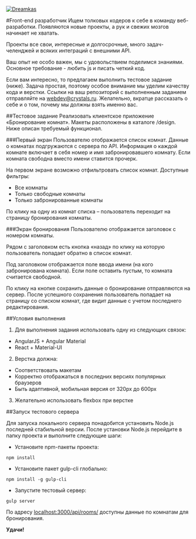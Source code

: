 [![Dreamkas](http://static.dreamkas.ru/git_logo.png)](https://dreamkas.ru)

#Front-end разработчик
Ищем толковых кодеров к себе в команду веб-разработки. Появляются новые проекты, а рук и свежих мозгов начинает не хватать.

Проекты все свои, интересные и долгосрочные, много задач-челенджей и всяких интеграций с внешними API.

Ваш опыт не особо важен, мы с удовольствием поделимся знаниями. Основное требование - любить js и писать четкий код.

Если вам интересно, то предлагаем выполнить тестовое задание (ниже). Задача простая, поэтому особое внимание мы уделим качеству кода и верстки. Ссылки на ваш репозиторий с выполненным заданием отправляйте на [webdev@crystals.ru](mailto:webdev@crystals.ru). Желательно, вкратце рассказать о себе и о том, почему мы должны взять именно вас.

##Тестовое задание
Реализовать клиентское приложение «Бронирование комнат». Макеты расположены в каталоге /design. Ниже описан требуемый функционал.

###Первый экран
Пользователю отображается список комнат. Данные о комнатах подгружаются с сервера по API. Информация о каждой комнате включает в себя номер и имя забронировавшего комнату. Если комната свободна вместо имени ставится прочерк.

На первом экране возможно отфильтровать список комнат. Доступные фильтры:

* Все комнаты
* Только свободные комнаты
* Только забронированные комнаты

По клику на одну из комнат списка – пользователь переходит на страницу бронирования комнаты.

###Экран бронирования
Пользователю отображается заголовок с номером комнаты.

Рядом с заголовком есть кнопка «назад» по клику на которую пользователь попадает обратно в список комнат.

Под заголовком отображается поле ввода имени (на кого забронирована комната). Если поле оставить пустым, то комната считается свободной.

По клику на кнопке сохранить данные о бронирование отправляются на сервер. После успешного сохранения пользователь попадает на страницу со списком комнат, где видит данные с учетом последнего редактирования.

##Условия выполнения
1. Для выполнения задания использовать одну из следующих связок:
  * AngularJS + Angular Material
  * React + Material-UI
2. Верстка должна:
  * Соответствовать макетам
  * Корректно отображаться в последних версиях популярных браузеров
  * Быть адаптивной, мобильная версия от 320px до 600px
3. Желательно использовать flexbox при верстке

##Запуск тестового сервера

Для запуска локального сервера понадобится установить Node.js последней стабильной версии. После установки Node.js перейдите в папку проекта и выполните следующие шаги:

* Установите npm-пакеты проекта:
```
npm install
```
* Установите пакет gulp-cli глобально:
```
npm install -g gulp-cli
```
* Запустите тестовый сервер:
```
gulp server
```

По адресу  [localhost:3000/api/rooms/](http://localhost:3000/api/rooms/)
доступны данные по комнатам для бронирования.

**Удачи!**
